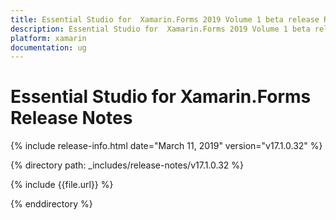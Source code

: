 ```yaml
---
title: Essential Studio for  Xamarin.Forms 2019 Volume 1 beta release Release Notes  
description: Essential Studio for  Xamarin.Forms 2019 Volume 1 beta release Release Notes  
platform: xamarin
documentation: ug
---
```


# Essential Studio for  Xamarin.Forms  Release Notes  

{% include release-info.html date="March 11, 2019"  version="v17.1.0.32" %} 


{% directory path: _includes/release-notes/v17.1.0.32 %}

{% include {{file.url}} %}

{% enddirectory %}